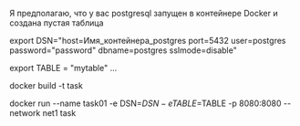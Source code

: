 Я предполагаю, что у вас postgresql запущен в контейнере Docker и создана пустая таблица


export DSN="host=Имя_контейнера_postgres port=5432 user=postgres password="password" dbname=postgres sslmode=disable"

export TABLE = "mytable"
...

docker build -t task

docker run --name task01 -e DSN=$DSN -e TABLE=$TABLE -p 8080:8080 --network net1 task
